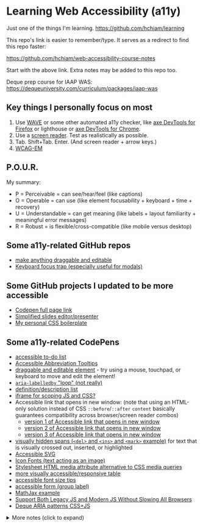 # Learning Web Accessibility (a11y)

Just one of the things I'm learning. <https://github.com/hchiam/learning>

This repo's link is easier to remember/type. It serves as a redirect to find this repo faster:

<https://github.com/hchiam/web-accessibility-course-notes>

Start with the above link. Extra notes may be added to this repo too.

Deque prep course for IAAP WAS: <https://dequeuniversity.com/curriculum/packages/iaap-was>

## Key things I personally focus on most

1. Use [WAVE](https://chrome.google.com/webstore/detail/wave-evaluation-tool/jbbplnpkjmmeebjpijfedlgcdilocofh) or some other automated a11y checker, like [axe DevTools for Firefox](https://addons.mozilla.org/en-US/firefox/addon/axe-devtools) or lighthouse or [axe DevTools for Chrome](https://chrome.google.com/webstore/detail/axe-devtools-web-accessib/lhdoppojpmngadmnindnejefpokejbdd).
2. Use a [screen reader](https://www.youtube.com/watch?v=5R-6WvAihms&list=PLNYkxOF6rcICWx0C9LVWWVqvHlYJyqw7g&index=7). Test as realistically as possible.
3. Tab. Shift+Tab. Enter. (And screen reader + arrow keys.)
4. [WCAG-EM](https://www.w3.org/WAI/eval/report-tool)

## P.O.U.R.

My summary:

- P = Perceivable = can see/hear/feel (like captions)
- O = Operable = can use (like element focusability + keyboard + time + recovery)
- U = Understandable = can get meaning (like labels + layout familiarity + meaningful error messages)
- R = Robust = is flexible/cross-compatible (like mobile versus desktop)

## Some a11y-related GitHub repos

- [make anything draggable and editable](https://github.com/hchiam/draggable)
- [Keyboard focus trap (especially useful for modals)](https://github.com/hchiam/keyboard-focus-trap)

## Some GitHub projects I updated to be more accessible

- [Codepen full page link](https://github.com/hchiam/codepen-full-page-link)
- [Simplified slides editor/presenter](https://github.com/hchiam/slides)
- [My personal CSS boilerplate](https://github.com/hchiam/css-boilerplate)

## Some a11y-related CodePens

- [accessible to-do list](https://codepen.io/hchiam/pen/ExWLExQ)
- [Accessible Abbreviation Tooltips](https://codepen.io/hchiam/pen/MWpXXLK)
- [draggable and editable element](https://codepen.io/hchiam/pen/pobxgBo) - try using a mouse, touchpad, or keyboard to move and edit the element!
- [`aria-labelledby` "loop" (not really)](https://codepen.io/hchiam/pen/VwpBPvx)
- [definition/description list](https://codepen.io/hchiam/pen/zYZLNzd)
- [iframe for scoping JS and CSS?](https://codepen.io/hchiam/pen/ExWpZbb)
- Accessible link that opens in new window: (note that using an HTML-only solution instead of CSS `::before`/`::after` `content` basically guarantees compatibility across browser/screen reader combos)
  - [version 1 of Accessible link that opens in new window](https://codepen.io/hchiam/pen/dyvedQj)
  - [version 2 of Accessible link that opens in new window](https://codepen.io/hchiam/pen/NWpBdmr)
  - [version 3 of Accessible link that opens in new window](https://codepen.io/hchiam/pen/ExWpXEo)
- [visually hidden spans (`<del>` and `<ins>` and `<mark>` example)](https://codepen.io/hchiam/pen/YzZjQwv) for text that is visually crossed out, inserted, or highlighted
- [Accessible SVG](https://codepen.io/hchiam/pen/ZEejXoE)
- [Icon Fonts (text acting as an image)](https://codepen.io/hchiam/pen/jOBpaEO)
- [Stylesheet HTML media attribute alternative to CSS media queries](https://codepen.io/hchiam/pen/poeZmVB)
- [more visually accessible/responsive table](https://codepen.io/hchiam/pen/MWpBMpy)
- [accessible font size tips](https://codepen.io/hchiam/pen/JjWBQwv)
- [accessible form (group label)](https://codepen.io/hchiam/pen/GRWXjZK)
- [MathJax example](https://codepen.io/hchiam/pen/WNpgzMe)
- [Support Both Legacy JS and Modern JS Without Slowing All Browsers](https://codepen.io/hchiam/pen/mdWGLNE)
- [Deque ARIA patterns CSS+JS](https://codepen.io/hchiam/pen/ExWedQx)

<details>
<summary>More notes (click to expand)</summary>

## Caption file formats

### Basic

- [SubRip (.srt)](https://en.wikipedia.org/wiki/SubRip#SubRip_text_file_format)
- [SubViewer (.sub or .sbv)](https://wiki.videolan.org/SubViewer)
- [LRC (.lrc)](https://en.wikipedia.org/wiki/LRC_%28file_format%29)

### Advanced

- [WebVTT (.vtt)](https://w3c.github.io/webvtt/) <-- easily customizable caption settings on the operating system level and consistent across all WebVTT videos in supported browsers
- [SAMI (.sami or .smi)](https://docs.microsoft.com/en-us/windows/win32/wmp/adding-closed-captions-to-digital-media?redirectedfrom=MSDN)
- [TTML (.ttml)](https://www.w3.org/TR/ttml1/)

## Media Accessibility Decision Matrix (WCAG Level AA "Must"s)

Reference: <https://codepen.io/cerovac/full/MWKVVYj>

Consider: <https://ableplayer.github.io/ableplayer/>

| Media                   | Captions | Transcript | Audio Descriptions | Sign Language |
| ----------------------- | -------- | ---------- | ------------------ | ------------- |
| Pre-recorded Multimedia | Must (C) |            | Must (AD)          |               |
| Pre-recorded Video-only |          |            | Must (AD)          |               |
| Pre-recorded Audio-only |          | Must (T)   |                    |               |
| Live Multimedia         | Must (C) |            |                    |               |
| Live Video-only         |          |            |                    |               |
| Live Audio-only         |          |            |                    |               |

"CAST": C = Captions. AD = Audio Descriptions. T = Transcript. S = Sign Language.

**Mnemonic, version 1:** Just what's AA "Must":

- Pre-recorded Multimedia = CAD.
- Pre-recorded Video-only = AD.
- Pre-recorded Audio-only = T.
- Live Multimedia = C.

**Mnemonic, version 2:** Just letters:

- PMCAD. PVAD. PAT. LMC.

**Mnemonic, version 3:** Semantic overlap:

- Pre-recorded has higher requirements than not pre-recorded.
- Except Multimedia always requires C (whether pre-recorded or not).
- Pre-recorded requires AD if has Video (so Multimedia counts). "See --> Hear".
- Pre-recorded requires T only if Audio-only. "Hear --> See". (Caption naturally doesn't make sense in this case, so must use T.)

**Mnemonic, version 4:** Semantic overlap, reworked: _"Pre-recorded + Multi, Video then AD, Audio then C"_.

- "Pre-recorded + Multi": Only Pre-recorded things have "Must", except Multimedia also always requires Captions (whether pre-recorded or live).
- "If Video then AD": Pre-recorded Video or Multi-media (which contains video) require Audio Descriptions.
- "If Audio then C, except T for Audio-only": Pre-recorded Audio requires Captions, except Audio-only requires Transcript instead (which is similar to Captions), because there's no video to sync the Captions with.

**Note:** It's better to always include a transcript to give access to people who are deafblind, but it also helps with text searches, or if prefer reading quickly over watching.

**Note:** Some people understand a sign language better than captions or transcripts.

## Notes on parallax

- Parallax scrolling can decrease usability or even cause dizziness in some people (e.g. those who have vestibular disorders).
- CSS media query `prefers-reduced-motion` is currently not universally supported, so consider a including a setting toggle for now, as long as functionality/access is preserved without the removed animations.

## Notes on mouse input

- Up event (not on down event) = cancellable before release.
- Consider click target size. (For mobile: 44px squared or 48px squared min.)
- A click event is accessible to mouse **_and_** touch **_and_** keyboard! (As opposed to `onmouseup` or `ontouchend` or `onkeyup`.)

## Notes on focus

- System-wide keyboard accessibility: Mac has a setting that lets you tab to all controls, not just inputs.
- Move focus to new content triggered by user (example: modal), otherwise it's disorienting (example: screen reader users tend to explore forms before filling them out, triggering blur).
- Move focus to next logical element if element removed (example: closing modal). This means you need to maintain the previously-focused element in memory somehow. (Otherwise focus returns to top of page - really bad.) Also make sure the re-focused element announces something so the user knows what they teleported to.
- Widget usage instructions with a popup tooltip + aria-label are nice to have when focusing on a custom widget or when users aren't familiar with the standard ARIA keyboard interaction patterns for a widget.
- Make infinite scrolling the last element on the page, or let users "escape", or let users decide to load more.
- You can use `tabindex="-1"` on text to let JS focus it without confusing users when they could focus it with Tab.

## Notes on touch input

- Make sure gestures can also be done with taps (for people with mobility issues).
- A click event is accessible to mouse **_and_** touch **_and_** keyboard! (As opposed to `onmouseup` or `ontouchend` or `onkeyup`.)

## Notes on forms

- `aria-describedby` won't work on `<fieldset>` or `<legend>`, so avoid having _non-label/non-focusable_ text in the middle of a form (users likely will tab and miss the text), and instead put the text before the form, or associate the text with one or more of the inputs with `aria-describedby` on them.
- Make sure instructions and labels are _next to_ their related inputs (both visual and cognitive effects). Otherwise they can be hidden/shown with a button, _instead of_ making the text small.
- Tell screen reader users of required fields with `aria-required="true"` (or `<... required>` which adds browser behaviour, but does so inconsistently, and may conflict with your custom form validation behaviours). Either way, also include visual indicators for sighted users.
- `aria-invalid="true"` and `aria-describedby="error_description"` on the inputs
- `<a href="#email">Go to the first field with an error to fix it.</a>`
- `autocomplete="current-password"` - see <https://www.w3.org/TR/WCAG21/#input-purposes>
- Example: <https://dequeuniversity.com/assets/html/module-forms/progressive/good/index.html>
- Custom form element: make sure it has a Name, Role, and Attribute (i.e. Label, Role, and State.). Anything that can't be communicated via those things should go into an `aria-live` region.
- Confirm before submitting (and enable fixing).
- Confirm after submitting (set focus _after_ page load to avoid issues with parsing timing).
- Consider indicating form success/error in `<title>` = first thing user hears on new page.
- Consider `aria-live` with 2-second debounce for password strength. (On blur won't work because the new focus will likely get announced instead.)
- Tab, Shift + Tab, Enter/Spacebar, arrow keys, (for `<select>`:) Alt/Option + Down arrow and then arrow keys and then Enter

## Notes on screen readers

- [Common screen readers and common keyboard shortcuts for them](https://dequeuniversity.com/assets/pdf/screenreaders/screen-readers-commands.pdf).
- Test dynamic content with at least 2 screen readers, since there can be big differences in how they handle dynamic content.
  - And don't forget about different browser combinations.
  - And mobile TalkBack (Android) and VoiceOver (iOS).
  - There are screen reader survey stats (2019) on [primary screen reader](https://webaim.org/projects/screenreadersurvey8/#primary) and [screen reader usage](https://webaim.org/projects/screenreadersurvey8/#used) and [primary browser](https://webaim.org/projects/screenreadersurvey8/#browsers) and [screen reader + browser combos](https://webaim.org/projects/screenreadersurvey8/#browsercombos) and [OS](https://webaim.org/projects/screenreadersurvey8/#os) and [mobile](https://webaim.org/projects/screenreadersurvey8/#mobile) and [headings vs find](https://webaim.org/projects/screenreadersurvey8/#finding) and [multi-language use](https://webaim.org/projects/screenreadersurvey8/#language).
- suggested screen reader + browser/device combos:
  - [JAWS](https://www.freedomscientific.com/products/software/jaws/) with Chrome/IE
  - [NVDA](http://www.nvaccess.org/download/) with Firefox/Chrome
  - Narrator with Edge
  - VoiceOver with Safari (macOS)
  - VoiceOver with Safari (iOS)
  - TalkBack with Chrome (Android)
- Most screen readers can automatically or manually switch between different modes depending on context, to let you type extra or different commands to do things useful in context: document/reading mode, table mode, forms mode, app mode, virtual cursor mode, focus mode, etc. For example, you wouldn't want the next header key shortcut H to trigger when typing the letter H into a form input. Modes switch automatically in VoiceOver.
- JAWS seems to cover the most browsers, _including IE_. It also has cursor options. But [JAWS is expensive](https://sheribyrnehaber.medium.com/accessibility-best-practices-for-screenreader-testing-e35c5df9cecb). So NVDA seems best to me to use, especially with the [rise in popularity of NVDA](https://webaim.org/projects/screenreadersurvey8/#used).
- JAWS works well with Chrome, Firefox, Edge, and IE.
- NVDA works well with Chrome, Firefox, and Edge. But NVDA has recently gained more popularity than JAWS ([2019 screen reader survey](https://webaim.org/projects/screenreadersurvey8/#primary)).
- Narrator works best with Edge. It also has a Developer mode that lets you see only the things currently exposed to the screen reader.
- VoiceOver works best with Safari.
- [ChromeVox](https://support.google.com/chromebook/answer/7031755) works on Chrome and ChromeOS/Chromebooks.
- Consider telling users that content is still loading with things like `alt="Content loading"` (but don't go overboard with `aria-live` unless it's a really slow process).
- Using `visibility: hidden;`, `display: none;`, or attribute `hidden` will hide the element visually but also hides it from screen readers, so you'll need to resort to clipping or positioning or `aria-label`. See my notes on [hiding elements visually and/or in the Accessibility Tree](https://github.com/hchiam/web-accessibility-course-notes#hidingshowing-only-for-accessibility-tree-at).

## Notes on new content or SPAs (Single-Page Apps)

- "Please wait" message (or new content for SPAs): focus on it or `aria-live` it. Plan some shared method to manage focus or to announce link/route events. Consider intentional pause before resetting focus, in case the delay is shorter than expected (consider "Please wait. Here's some content that already loaded but sounds like part of the interstitial message.") and to avoid timing issues.
- In VoiceOver, focus needs to be (re)sent to an element for it to be announced, even if its text changed (so temporarily send focus to an empty container and back).

  ```js
  event.preventDefault();
  emptyContainerForTemporaryFocus.focus();
  oldContent.empty();
  populateNewContent();
  updateBrowserHistory(newUrl, newTitle);
  var delayForIOS = 1000;
  setTimeout(() => {
    newHeading.focus();
  }, delayForIOS);
  ```

- For SPA links: remember to systematically update browser history so the back button works.

  ```js
  function updateBrowserHistory(newUrl, newTitle) {
    history.pushState(
      {
        url: newUrl,
        title: newTitle,
      },
      newTitle,
      newUrl
    );
  }
  ```

  ```js
  $(window).on("popstate", function (event) {
    var state = event.originalEvent.state;
    var wasBackOrForwardHit = state !== null;
    if (wasBackOrForwardHit) {
      oldContent.empty();
      document.title = state.title; // screen reader will read <title> first (good place for status update)
      populateNewContent();
      var delayForIOS = 1000;
      setTimeout(() => {
        newHeading.focus();
      }, delayForIOS);
    }
  });
  ```

## Notes on accessible name calculation algorithm

### Basically

1. `aria-labelledby`
2. `aria-label`
3. text <-- (but for implementation, go for this option first)
4. (`title` but only kinda works for some users)

### Fun facts

- Note that description !== label.
- Label = replaces the element's original text.
- Description = read after label as extra info (with a pause).
- `aria-labelledby="can have multiple IDs for labels"`
- Keep in mind that `aria-label` is not consistently supported for some non-focusable elements, screen reader versions/modes, or browser versions.
- Use `aria-label` on the common search box, since it's usually focused before the button, otherwise it's not immediately obvious what the `input` is for:

  ```js
  <form action="#" role="search">
    <input aria-label="Search" name="search" type="search">
    <input type="submit" value="Search">
  </form>
  ```

## Notes on ARIA roles

- Ctrl+F or Cmd+F for ARIA roles and ARIA attributes in this [Role Data Model](https://www.w3.org/TR/wai-aria/img/rdf_model.svg)
  - On top: ARIA roles. Example: `role="checkbox"`.
  - On bottom: ARIA attributes. Example: `aria-checked="true"`. (Link: [descriptions of ARIA attributes](https://www.w3.org/TR/wai-aria/#global_states))
  - (Note: some roles are "abstract" and can't actually be used in the code.)
- Only use ARIA roles+attributes if you need to. Better to use native built-ins.
- For modals, you'll likely need to put `role="document"` to wrap the text content like `<p>` etc. when the modal container has `role="dialog"`. This is because `role="dialog"` turns some screen readers to application mode (basically inherits `role="application"`), which ignores text that doesn't have `tabindex="0"` set, so you may need `role="document"` to turn those screen readers back to document mode.
- `role="application"` gives developers more freedom but also more responsibility. It turns off most page navigation features, which lets you define custom keyboard logic, but now you might need to re-implement a bunch of things.

  - Notably, application mode does not turn off the normal behaviour of: Tab for focus, Enter/Return, space bar, or arrow keys (on selects or radios).

  - So you sometimes might need to do this: (unless you set `tabindex="0"` on text elements, which may mislead users to think they're on buttons)

  ```html
  <div role="application">
    <div role="document"></div>
  </div>
  ```

  - `role="dialog"` and `role="alertdialog"` and `role="tablist"` automatically trigger application mode and hence keyboard limitations/freedoms.

- You can use `role="math"` and `aria-label=""` on a `<div>` that wraps MathML markup with a `<math>` element, but MathML isn't universally supported. Or just use MathJax, which also happens to be able to help with MathML markup support for all browsers.
  - [MathJax example](https://codepen.io/hchiam/pen/WNpgzMe)
- `aria-busy="true"` if you want to suppress suppress `aria-live` region announcements (e.g. page load).

## Deque ARIA patterns

1. Alert
2. Current page: Button
3. Button (Toggle)
4. Carousel (based on a tabpanel)
5. Checkbox
6. Checkbox (Tri-State)
7. Dialog (Simple Dialog)
8. Dialog (Simple Alert Dialog)
9. Dialog (Message Dialog)
10. Dialog (Message Alert Dialog)
11. Expand/Collapse
12. Expand/Collapse (based on Details/Summary)
13. Link
14. Navigation (Hierarchical) with Expand/Collapse
15. Predictive Text
16. Progress Bar (Bounded)
17. Progress Bar (Unbounded)
18. Radio and Radio Group
19. Slider
20. Slider (Multirange)
21. Tabpanel
22. Table (Responsive, Collapsible)
23. Table (Sortable)
24. Tooltip
25. Tooltip Dialog
26. Tree View

### Links

- CSS: `<link rel="stylesheet" href="https://dequeuniversity.com/assets/js/patterns/deque-patterns.min.css">`
- JS: `<script src="https://dequeuniversity.com/assets/js/patterns/deque-patterns.min.js"></script>`
- Fonts: <https://dequeuniversity.com/assets/js/patterns/_fonts/MWFMDL2.1.63.ttf> and <https://dequeuniversity.com/assets/js/patterns/_fonts/MWFMDL2.1.63.woff>

### Examples

- <https://codepen.io/hchiam/pen/gOmdBBo>
- <https://codepen.io/hchiam/pen/ExWedQx>

## Analogy for Accessibility Tree element properties

- Name: `aria-label="Howard"`
- Description: `aria-label="likes learning"`
- Role: `role="software developer"`
- Property: `type="person"`
- Relationship: `aria-owns="this GitHub account"`
- State: `aria-selected="true"`

## WCAG-EM notes

- WCAG-EM = [website accessibility conformance evaluation methodology](https://www.w3.org/WAI/test-evaluate/conformance/wcag-em/)
- [WCAG-EM procedure](https://www.w3.org/TR/WCAG-EM/#procedure)
- [WCAG-EM report generator](https://www.w3.org/WAI/eval/report-tool)
  - Very helpful form! Reminders of all the steps! Auto-adjusts field prompts depending on selected A/AA/AAA level!
  - Steps:
    1. Scope
    2. Explore
    3. Sample
    4. Audit sample
    5. Report

## Various terms to know

Test yourself:

- a11y
- UX
- POUR
- W3C
- WCAG
- WAI-ARIA
- ATAG
- WCAG-EM
- A, AA, AAA
- ADA
- Section 508
- WCAG 2.1
- CVAA
- AODA
- EN 301 549
- IAAP
- WAS
- CPACC
- AT
- JAWS
- NVDA
- WAVE
- WebAIM
- Deque
- BOK
- SC

<details>
<summary>Answers</summary>

- accessibility
- user experience
- perceivable, operable, understandable, robust (can you explain each in simple words, and give an example?)
- world wide web consortium (standards org)
- web content accessibility guidelines (practical)
- web accessibility initiative - accessible rich internet applications (HTML attributes spec to add semantics)
- authoring tool accessibility guidelines
- website accessibility conformance evaluation methodology
- lowest, mid range, highest (usually go with AA)
- americans with disabilities act (civil, US)
- government procurement rules (US)
- recent update to WCAG
- 21st century communications and video accessibility act (US, communications must be accessible, like TV for example)
- accessibility for ontarians with disabilities act (civil, like ADA)
- EN 301 549 is government procurement rules (Europe) (like Section 508)
- international association of accessibility professionals
- web accessibility specialist
- certified professional in accessibility core competencies
- accessibility tree
- job access with speech
- nonvisual desktop access
- web accessibility evaluation tool
- web accessibility in mind
- deque = Deque Systems
- body of knowledge
- success criteria

</details>

</details>
